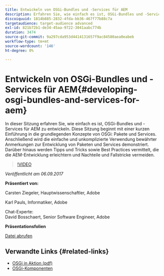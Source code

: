 ```yaml
---
title: Entwickeln von OSGi-Bundles und -Services für AEM
description: Erfahren Sie, wie einfach es ist, OSGi-Bundles und -Services für AEM zu entwickeln. Diese Sitzung beginnt mit einer kurzen Einführung in die grundlegenden Konzepte von OSGi.
discoiquuid: 1814b885-2832-4fda-bb36-467f77b88c7a
targetaudience: target-audience advanced
exl-id: 821b72b1-de34-45aa-9722-3041aabc774b
duration: 3474
source-git-commit: 9a297cda953d4414131657f9ac84580aea0eabeb
workflow-type: tm+mt
source-wordcount: '146'
ht-degree: 0%

---
```


# Entwickeln von OSGi-Bundles und -Services für AEM{#developing-osgi-bundles-and-services-for-aem}

In dieser Sitzung erfahren Sie, wie einfach es ist, OSGi-Bundles und -Services für AEM zu entwickeln. Diese Sitzung beginnt mit einer kurzen Einführung in die grundlegenden Konzepte von OSGi: Pakete und Services. Anschließend wird die einfache und unkomplizierte Verwendung bewährter Anmerkungen zur Entwicklung von Paketen und Services demonstriert. Darüber hinaus werden Tipps und Tricks sowie Best Practices vermittelt, die die AEM-Entwicklung erleichtern und Nachteile und Fallstricke vermeiden.

>[!VIDEO](https://video.tv.adobe.com/v/19654/?quality=9)

*Veröffentlicht am 06.09.2017*

**Präsentiert von:**

Carsten Ziegeler, Hauptwissenschaftler, Adobe

Karl Pauls, Informatiker, Adobe

Chat-Experte:\
David Bosschaert, Senior Software Engineer, Adobe

**Präsentationsfolien**

[Datei abrufen](assets/aem-gems-osgi-best-practices-090617.pdf)

## Verwandte Links {#related-links}

* [OSGi in Aktion (pdf)](https://manning-content.s3.amazonaws.com/download/9/86fba2b-2ea2-48cc-855d-39e06df49ceb/OSGIiAsamplech1.pdf)
* [OSGi-Komponenten](https://blog.osoco.de/2015/08/osgi-components-simply-simple-part-i/)
